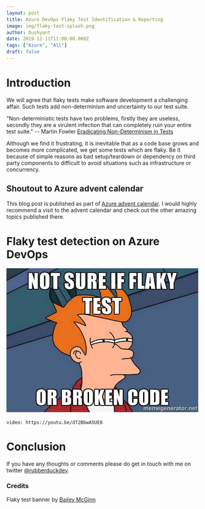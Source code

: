 ```yaml
---
layout: post
title: Azure DevOps Flaky Test Identification & Reporting
image: img/flaky-test-splash.png
author: Dushyant
date: 2019-12-11T11:00:00.000Z
tags: ["Azure", "All"]
draft: false
---
```

# Introduction
We will agree that flaky tests make software development a challenging affair. Such tests add non-determinism and uncertainty to our test suite.

"Non-deterministic tests have two problems, firstly they are useless, secondly they are a virulent infection that can completely ruin your entire test suite."
-- Martin Fowler [Eradicating Non-Determinism in Tests](https://martinfowler.com/articles/nonDeterminism.html)

Although we find it frustrating, it is inevitable that as a code base grows and becomes more complicated, we get some tests which are flaky. Be it because of simple reasons as bad setup/teardown or dependency on third party components to difficult to avoid situations such as infrastructure or concurrency.

## Shoutout to Azure advent calendar
This blog post is published as part of [Azure advent calendar](https://azureadventcalendar.com/). I would highly recommend a visit to the advent calendar and check out the other amazing topics published there.

# Flaky test detection on Azure DevOps

![Flaky test - Fry](./img/flaky-test.jpg)



`video: https://youtu.be/dT2BbwA5UE8`

# Conclusion
If you have any thoughts or comments please do get in touch with me on twitter [@rubberduckdev](https://twitter.com/rubberduckdev).

### Credits
Flaky test banner by [Bailey McGinn](https://baileymcginn.com/about)